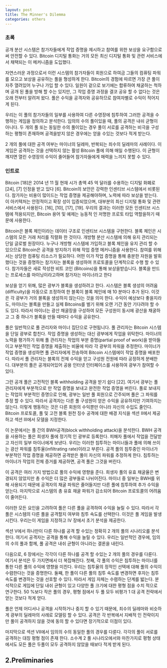 ```yaml
---
layout: post
title: The Minner's Dilemma
categories: others
---
```


### 초록

공개 분산 시스템은 참가자들에게 작업 증명을 제시하고 참여를 위한 보상을 요구함으로써 안전할 수 있다. Bitcoin 디지털 통화는 거의 모든 최신 디지털 통화 및 관련 서비스에서 채택되는 이 메커니즘을 도입했다. 

자연스러운 과정으로서 이런 시스템의 참가자들이 회원으로 하여금 그들의 컴퓨팅 파워를 모으고 보상을 공유하는 풀을 형성하게 한다. Bitcoin의 경험에 따르면 가장 큰 풀이 자주 열려있어 누구나 가입 할 수 있다. 일원이 겉으로 보기에는 합류하여 채굴하는 척하며 공개 된 풀을 방해 할 수는 있지만, 그 작업 증명 과정을 결코 공유 할 수 없다는 것은 오래 전부터 알려져 왔다. 풀은 수익을 공격자와 공유하므로 참여자별로 수익이 적어지게 된다. 

우리는 이 풀의 참가자들의 일부를 사용하여 다른 수영장에 침투하여 그러한 공격을 수행하는 게임을 정의하고 분석한다. 임의의 수의 풀이있을 때, 풀의 공격은 내쉬 균형이 아니다. 두 개의 풀 또는 동일한 수의 풀이있는 경우 풀이 서로를 공격하는 비극을 구성하는 평형이 존재하며 공격을받지 않은 경우에는 얻을 수있는 것보다 적게 받는다. 

2 개의 풀에 대한 공격 여부는 마이너의 딜레마, 반복되는 죄수의 딜레마의 사례이다. 이 게임은 공격하는 것을 선택하지 않는 활성 Bitcoin 풀에 의해 매일 수행된다. 이 균형이 깨지면 열린 수영장의 수익이 줄어들어 참가자들에게 매력을 느끼지 못할 수 있다.

### 인트로

Bitcoin [18]은 2014 년 11 월 현재 시가 총액 45 억 달러를 수용하는 디지털 화폐로 [24], [7] 인정을 받고 있다 [6]. Bitcoin의 보안은 강력한 인센티브 시스템에서 비롯된다. 참가자는 비용이 많이드는 작업 증명을 제공해야하며, 노력에 따라 보상을 받는다. 이 아키텍처는 안정적이고 확장 성이 입증되었으며, 대부분의 최신 디지털 통화 및 관련 서비스에서 사용된다. [16], [10], [17], [19]. 우리의 결과는 이러한 모든 인센티브 시스템에 적용되지만, Bitcoin 용어 및 예제는 능동적 인 저명한 프로토 타입 역할을하기 때문에 사용한다. 

Bitcoin은 블록 체인이라는 데이터 구조로 인센티브 시스템을 구현한다. 블록 체인은 시스템의 모든 거래 처리를 직렬화 한 것이다. 개방형 분산 시스템에 의해 유지 관리되는 단일 글로벌 원장이다. 누구나 개방형 시스템에 가입하고 블록 체인을 유지 관리 할 수 ​​있으므로 Bitcoin은 공격을 방지하기 위해 작업 증명 메커니즘을 사용한다. 참여를 위해서는 상당한 컴퓨팅 리소스가 필요하다. 어떤 이가 작업 증명을 통해 충분한 자원을 발휘했다는 것을 증명하는 참가자는 블록을 생성하여 프로토콜을 단계적으로 수행 할 수 있다. 참가자들은 새로 작성한 비트 코인 (Bitcoins)을 통해 보상을받습니다. 블록을 만드는 프로세스를 마이닝이라고하며 참가자는 마이너라고 한다

보상을 얻기 위해, 많은 광부가 블록을 생성하려고 한다. 시스템은 블록 생성의 어려움(difficulty)을 자동으로 조정하여 한 블록이 블록 체인에 매 10 분마다 추가 된다. 이것은 각 광부가 거의 블록을 생성하지 않는다는 것을 의미 한다. 수익이 예상보다 좋을지라도, 마이너는 블록을 만들고 실제 Bitcoins를 벌기 위해 오랜 기간 동안 기다려야 할 수도 있다. 따라서 마이너는 광산 채굴장을 구성하여 모든 구성원이 동시에 광산을 채굴하고 그 중 하나가 블록을 만들 때마다 수익을 공유한다. 

풀은 일반적으로 풀 관리자와 마이너 집단으로 구현됩니다. 풀 관리자는 Bitcoin 시스템을 단일 광부로 합친다. 작업 증명을 생성하는 대신 광부에게 작업을 위탁한다. 마이너의 노력을 평가하기 위해 풀 관리자는 작업의 부분 증명(partial proof of work)을 받아들이고 부분적인 작업 증명을 제출하는 비율에 따라 각 광부의 파워을 추정한다. 마이너가 작업 증명을 생성하면 풀 관리자에게 전송하여 Bitcoin 시스템에이 작업 증명을 배포한다. 따라서 풀 관리자는 블록의 전체 수익을 얻고 구성원 전원에 따라 공정하게 분배한다. 대부분의 풀은 공개되어있어 공용 인터넷 인터페이스를 사용하여 광부가 참여할 수 있다.

그런 공개 풀은 고전적인 블록 withholding 공격을 받기 쉽다 [22]. 여기서 광부는 풀 관리자에게 부분적으로 만 작업 증명을 보내고 완전한 작업 증명을 버린다. 풀로 보내지는 작업의 부분적인 증명으로 인해, 광부는 일반 풀 회원으로 간주되며 풀은 그 파워를 추정 할 수 있다. 따라서 공격자는 다른 풀 구성원이 얻은 수익을 공유하지만 기여하지는 않는다. 이렇게 행동하는 것은 다른 회원의 수익뿐만 아니라 자신의 수입도 줄인다. Bitcoin 프로토콜, 풀 및 고전 블록 원천 징수 공격에 대한 배경 지식을 섹션 II에서 제공하고 섹션 III에서 모델을 지정한다. 

이 논문에서는 풀 간의 BWH공격(block withholding attack)을 분석한다. BWH 공격을 사용하는 풀은 희생자 풀에 정기적 인 광부로 등록한다. 피해자 풀에서 작업을 전달받고 자신의 일부 마이너에게 보낸다. 우리는 이러한 침투하는 마이너들과 풀에 의해 쓰이는 광산 파워를 침투율(infiltrating rate)이라고 부른다. 공격 풀의 침투중인 마이너가 부분적인 작업 증명을 제공하면 공격받은 풀이 자신의 파워를 추정하게 한다. 침투하는 마이너가 작업의 전체 증거를 제공하면, 공격 풀은 그것을 버린다. 

이 공격은 여러 가지 방법으로 풀의 수익에 영향을 준다. 희생자 풀의 유효 채굴율은 변경되지 않았지만 총 수익은 더 많은 광부들로 나뉘어진다. 마이너 중 일부는 BWH를 위해 사용되기 때문에 공격자의 채굴 파워은 줄어들지만 다른 풀에 침투하여 추가 수익을 얻는다. 마지막으로 시스템의 총 유효 채굴 파워가 감소되어 Bitcoin 프로토콜의 어려움이 줄어든다. 

이러한 모든 요인을 고려하여 풀은 다른 풀을 공격하여 수익을 늘릴 수 있다. 따라서 각 풀은 시스템의 다른 풀을 공격할지 여부와 침투 속도를 선택한다. 이것은 풀 게임을 발생 시킨다. 우리는이 게임을 지정하고 IV 장에서 초기 분석을 제공한다. 

섹션 V에서 하나만이 다른 하나를 공격 할 수있는 정확히 2 개의 풀의 시나리오를 분석한다. 여기서 공격자는 공격을 통해 수익을 늘릴 수 있다. 우리는 일반적인 경우에, 임의의 수의 풀과 함께, 풀 공격은 내쉬 균형이 아니라는 결론을 내린다. 

다음으로, 6 장에서는 각각이 다른 하나를 공격 할 수있는 2 개의 풀의 경우를 다룬다. 여기서 분석은 두 가지면에서 더 복잡해진다. 첫째, 각 풀의 수익은 침투하는 마이너를 통한 다른 풀의 수익에 영향을 미친다. 우리는 침투율의 정적인 선택에 대해 풀의 수익이 수렴한다는 것을 증명한다. 둘째, 한 풀이 다른 풀의 침투 속도를 변경하면 후자는 침투 속도를 변경하는 것을 선호할 수 있다. 따라서 게임 자체는 수렴하는 단계를 밟는다. 분석적으로 게임에 단일 내쉬 균형이 있고 다양한 풀 크기에 대한 평형 점을 수치 적으로 연구한다. 50 %보다 작은 풀의 경우, 평형 점에서 두 풀 모두 비평가 1 대 공격 전략에서 얻는 것보다 적게 얻다. 

풀은 언제 어디서나 공격을 시작하거나 중지 할 수 있기 때문에, 죄수의 딜레마와 비슷하게 광부의 딜레마의 사례로 모델링 할 수 있다. 공격은 각 반복에서 지배적 인 전략이지만 풀이 공격하지 않을 것에 동의 할 수 있다면 장기적으로 이점이 있다. 

마지막으로 섹션 VII에서 임의의 수의 동일한 풀의 경우를 다룬다. 각각의 풀이 서로를 공격하는 대칭 평형 점이 존재 한다. 소수계 2 풀 시나리오에서와 마찬가지로 평형 상태에서도 모든 풀은 두풀이 모두 공격하지 않았을 때보다 적게 받게 된다.

## 2.Preliminaries

